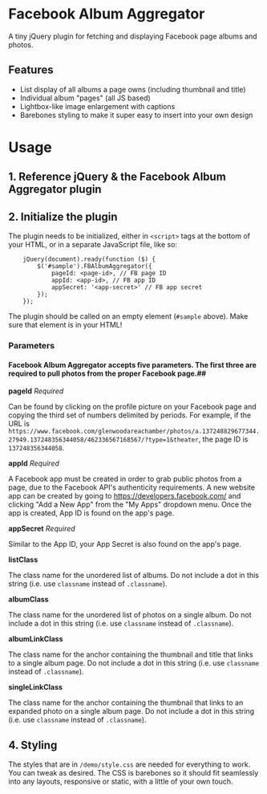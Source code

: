 Facebook Album Aggregator
========

A tiny jQuery plugin for fetching and displaying Facebook page albums and photos.

## Features

- List display of all albums a page owns (including thumbnail and title)
- Individual album "pages" (all JS based)
- Lightbox-like image enlargement with captions
- Barebones styling to make it super easy to insert into your own design


Usage
========

## 1. Reference jQuery & the Facebook Album Aggregator plugin

## 2. Initialize the plugin

The plugin needs to be initialized, either in ```<script>``` tags at the bottom of your HTML, or in a separate JavaScript file, like so:

        jQuery(document).ready(function ($) {
            $('#sample').FBAlbumAggregator({
                pageId: <page-id>, // FB page ID
                appId: <app-id>, // FB app ID
                appSecret: '<app-secret>' // FB app secret
            });
        });

The plugin should be called on an empty element (`#sample` above). Make sure that element is in your HTML!

### Parameters

#### Facebook Album Aggregator accepts five parameters. The first three are required to pull photos from the proper Facebook page.##

**pageId** *Required*

Can be found by clicking on the profile picture on your Facebook page and copying the third set of numbers delimited by periods. For example, if the URL is `https://www.facebook.com/glenwoodareachamber/photos/a.137248829677344.27949.137248356344058/462336567168567/?type=1&theater`, the page ID is `137248356344058`.

**appId** *Required*

A Facebook app must be created in order to grab public photos from a page, due to the Facebook API's authenticity requirements. A new website app can be created by going to https://developers.facebook.com/ and clicking "Add a New App" from the "My Apps" dropdown menu. Once the app is created, App ID is found on the app's page.

**appSecret** *Required*

Similar to the App ID, your App Secret is also found on the app's page.

**listClass**

The class name for the unordered list of albums. Do not include a dot in this string (i.e. use `classname` instead of `.classname`).

**albumClass**

The class name for the unordered list of photos on a single album. Do not include a dot in this string (i.e. use `classname` instead of `.classname`).

**albumLinkClass**

The class name for the anchor containing the thumbnail and title that links to a single album page. Do not include a dot in this string (i.e. use `classname` instead of `.classname`).

**singleLinkClass**

The class name for the anchor containing the thumbnail that links to an expanded photo on a single album page. Do not include a dot in this string (i.e. use `classname` instead of `.classname`).

## 4. Styling

The styles that are in ```/demo/style.css``` are needed for everything to work. You can tweak as desired. The CSS is barebones so it should fit seamlessly into any layouts, responsive or static, with a little of your own touch.